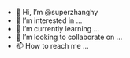 - 👋 Hi, I’m @superzhanghy
- 👀 I’m interested in ...
- 🌱 I’m currently learning ...
- 💞️ I’m looking to collaborate on ...
- 📫 How to reach me ...

<!---
superzhanghy/superzhanghy is a ✨ special ✨ repository because its `README.md` (this file) appears on your GitHub profile.
You can click the Preview link to take a look at your changes.
--->
